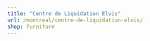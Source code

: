 ```yaml
---
title: "Centre de Liquidation Elvis"
url: /montreal/centre-de-liquidation-elvis/
shop: furniture
---
```


